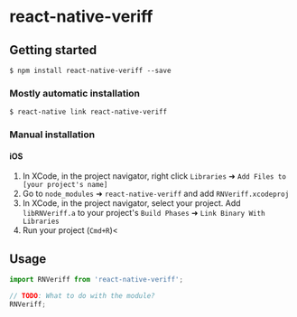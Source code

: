 
# react-native-veriff

## Getting started

`$ npm install react-native-veriff --save`

### Mostly automatic installation

`$ react-native link react-native-veriff`

### Manual installation


#### iOS

1. In XCode, in the project navigator, right click `Libraries` ➜ `Add Files to [your project's name]`
2. Go to `node_modules` ➜ `react-native-veriff` and add `RNVeriff.xcodeproj`
3. In XCode, in the project navigator, select your project. Add `libRNVeriff.a` to your project's `Build Phases` ➜ `Link Binary With Libraries`
4. Run your project (`Cmd+R`)<


## Usage
```javascript
import RNVeriff from 'react-native-veriff';

// TODO: What to do with the module?
RNVeriff;
```
  
